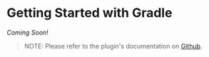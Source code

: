# Getting Started with Gradle

_Coming Soon_!

> NOTE: Please refer to the plugin's documentation on [Github](https://github.com/robovm/robovm-gradle-plugin).
